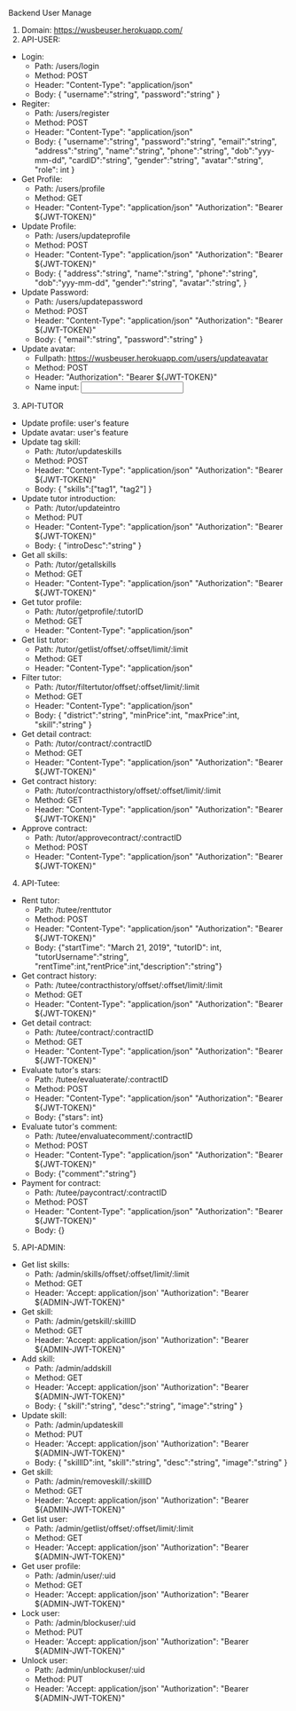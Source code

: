 Backend User Manage

1. Domain: https://wusbeuser.herokuapp.com/
2. API-USER:
  - Login: 
    + Path: /users/login
    + Method: POST
    + Header: "Content-Type": "application/json"
    + Body: 
      {
      "username":"string",
      "password":"string"
      }
  - Regiter:
    + Path: /users/register
    + Method: POST
    + Header: "Content-Type": "application/json"
    + Body: 
      {
      "username":"string",
      "password":"string",
      "email":"string",
      "address":"string",
      "name":"string",
      "phone":"string",
      "dob":"yyy-mm-dd",
      "cardID":"string",
      "gender":"string",
      "avatar":"string",
      "role": int
      }
  - Get Profile:
    + Path: /users/profile
    + Method: GET
    + Header: 
      "Content-Type": "application/json"
      "Authorization": "Bearer ${JWT-TOKEN}"
  - Update Profile:
    + Path: /users/updateprofile
    + Method: POST
    + Header: 
      "Content-Type": "application/json"
      "Authorization": "Bearer ${JWT-TOKEN}"
    + Body: 
      {
      "address":"string",
      "name":"string",
      "phone":"string",
      "dob":"yyy-mm-dd",
      "gender":"string",
      "avatar":"string",
      }
  - Update Password:
    + Path: /users/updatepassword
    + Method: POST
    + Header: 
      "Content-Type": "application/json"
      "Authorization": "Bearer ${JWT-TOKEN}"
    + Body: 
      {
      "email":"string",
      "password":"string"
      }
  - Update avatar:
    + Fullpath: https://wusbeuser.herokuapp.com/users/updateavatar
    + Method: POST
    + Header: 
      "Authorization": "Bearer ${JWT-TOKEN}"
    + Name input: <input name="avatar"/>
3. API-TUTOR
  - Update profile: user's feature
  - Update avatar: user's feature
  - Update tag skill:
    + Path: /tutor/updateskills
    + Method: POST
    + Header: 
      "Content-Type": "application/json"
      "Authorization": "Bearer ${JWT-TOKEN}"
    + Body:
      {
      "skills":["tag1", "tag2"]
      }
  - Update tutor introduction:
    + Path: /tutor/updateintro
    + Method: PUT
    + Header: 
      "Content-Type": "application/json"
      "Authorization": "Bearer ${JWT-TOKEN}"
    + Body: 
      {
      "introDesc":"string"
      }
- Get all skills:
    + Path: /tutor/getallskills
    + Method: GET
    + Header: 
      "Content-Type": "application/json"
      "Authorization": "Bearer ${JWT-TOKEN}"
- Get tutor profile:
    + Path: /tutor/getprofile/:tutorID
    + Method: GET
    + Header: 
      "Content-Type": "application/json"
- Get list tutor:
    + Path: /tutor/getlist/offset/:offset/limit/:limit
    + Method: GET
    + Header: 
      "Content-Type": "application/json"
- Filter tutor:
    + Path: /tutor/filtertutor/offset/:offset/limit/:limit
    + Method: GET
    + Header: 
      "Content-Type": "application/json"
    + Body:
    {
      "district":"string",
      "minPrice":int,
      "maxPrice":int,
      "skill":"string"
      }
- Get detail contract:
    + Path: /tutor/contract/:contractID
    + Method: GET
    + Header: 
      "Content-Type": "application/json"
      "Authorization": "Bearer ${JWT-TOKEN}"
- Get contract history:
    + Path: /tutor/contracthistory/offset/:offset/limit/:limit
    + Method: GET
    + Header: 
      "Content-Type": "application/json"
      "Authorization": "Bearer ${JWT-TOKEN}"
- Approve contract:
    + Path: /tutor/approvecontract/:contractID
    + Method: POST
    + Header: 
      "Content-Type": "application/json"
      "Authorization": "Bearer ${JWT-TOKEN}"
4. API-Tutee:
- Rent tutor:
    + Path: /tutee/renttutor
    + Method: POST
    + Header: 
      "Content-Type": "application/json"
      "Authorization": "Bearer ${JWT-TOKEN}"
    + Body:
    {"startTime": "March 21, 2019", "tutorID": int, "tutorUsername":"string", "rentTime":int,"rentPrice":int,"description":"string"}
- Get contract history:
    + Path: /tutee/contracthistory/offset/:offset/limit/:limit
    + Method: GET
    + Header: 
      "Content-Type": "application/json"
      "Authorization": "Bearer ${JWT-TOKEN}"
- Get detail contract:
    + Path: /tutee/contract/:contractID
    + Method: GET
    + Header: 
      "Content-Type": "application/json"
      "Authorization": "Bearer ${JWT-TOKEN}"
- Evaluate tutor's stars:
    + Path: /tutee/evaluaterate/:contractID
    + Method: POST
    + Header: 
      "Content-Type": "application/json"
      "Authorization": "Bearer ${JWT-TOKEN}"
    + Body:
    {"stars": int}
- Evaluate tutor's comment:
    + Path: /tutee/envaluatecomment/:contractID
    + Method: POST
    + Header: 
      "Content-Type": "application/json"
      "Authorization": "Bearer ${JWT-TOKEN}"
    + Body:
    {"comment":"string"}
- Payment for contract:
    + Path: /tutee/paycontract/:contractID
    + Method: POST
    + Header: 
      "Content-Type": "application/json"
      "Authorization": "Bearer ${JWT-TOKEN}"
    + Body:
    {}
5. API-ADMIN:
  - Get list skills:
    + Path: /admin/skills/offset/:offset/limit/:limit
    + Method: GET
    + Header: 
      'Accept: application/json'
      "Authorization": "Bearer ${ADMIN-JWT-TOKEN}"
  - Get skill:
    + Path: /admin/getskill/:skillID
    + Method: GET
    + Header: 
      'Accept: application/json'
      "Authorization": "Bearer ${ADMIN-JWT-TOKEN}"
- Add skill:
    + Path: /admin/addskill
    + Method: GET
    + Header: 
      'Accept: application/json'
      "Authorization": "Bearer ${ADMIN-JWT-TOKEN}"
    + Body: 
      {
      "skill":"string",
      "desc":"string",
      "image":"string"
      }
- Update skill:
    + Path: /admin/updateskill
    + Method: PUT
    + Header: 
      'Accept: application/json'
      "Authorization": "Bearer ${ADMIN-JWT-TOKEN}"
    + Body: 
      {
      "skillID":int,
      "skill":"string",
      "desc":"string",
      "image":"string"
      }
- Get skill:
    + Path: /admin/removeskill/:skillID
    + Method: GET
    + Header: 
      'Accept: application/json'
      "Authorization": "Bearer ${ADMIN-JWT-TOKEN}"
- Get list user:
    + Path: /admin/getlist/offset/:offset/limit/:limit
    + Method: GET
    + Header: 
      'Accept: application/json'
      "Authorization": "Bearer ${ADMIN-JWT-TOKEN}"
- Get user profile:
    + Path: /admin/user/:uid
    + Method: GET
    + Header: 
      'Accept: application/json'
      "Authorization": "Bearer ${ADMIN-JWT-TOKEN}"
- Lock user:
    + Path: /admin/blockuser/:uid
    + Method: PUT
    + Header: 
      'Accept: application/json'
      "Authorization": "Bearer ${ADMIN-JWT-TOKEN}"
- Unlock user:
    + Path: /admin/unblockuser/:uid
    + Method: PUT
    + Header: 
      'Accept: application/json'
      "Authorization": "Bearer ${ADMIN-JWT-TOKEN}"

